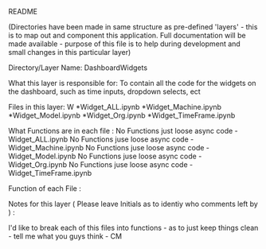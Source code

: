 README

(Directories have been made in same structure as pre-defined 'layers' - this is to map out and component this application. Full documentation will be made available - purpose of this file is to help during development and small changes in this particular layer)

Directory/Layer Name: DashboardWidgets

What this layer is responsible for: To contain all the code for the widgets on the dashboard, such as time inputs, dropdown selects, ect

Files in this layer: W
*Widget_ALL.ipynb
*Widget_Machine.ipynb
*Widget_Model.ipynb
*Widget_Org.ipynb
*Widget_TimeFrame.ipynb

What Functions are in each file :
No Functions just loose async code - Widget_ALL.ipynb
No Functions juse loose async code - Widget_Machine.ipynb
No Functions juse loose async code - Widget_Model.ipynb
No Functions juse loose async code - Widget_Org.ipynb
No Functions juse loose async code - Widget_TimeFrame.ipynb

Function of each File :

Notes for this layer ( Please leave Initials as to identiy who comments left by ) :  

I'd like to break each of this files into functions - as to just keep things clean - tell me what you guys think - CM